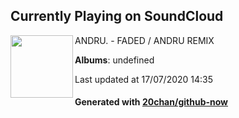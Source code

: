 ## Currently Playing on SoundCloud

[<img align="left" width="100" src="https://i1.sndcdn.com/artworks-000104987790-fapimd-t120x120.jpg">](https://soundcloud.com/andruofficial/faded)

ANDRU. - FADED / ANDRU REMIX

**Albums**: undefined

Last updated at 17/07/2020 14:35

#### Generated with [20chan/github-now](https://github.com/20chan/github-now)


<!--
**20chan/20chan** is a ✨ _special_ ✨ repository because its `README.md` (this file) appears on your GitHub profile.

Here are some ideas to get you started:

- 🔭 I’m currently working on ...
- 🌱 I’m currently learning ...
- 👯 I’m looking to collaborate on ...
- 🤔 I’m looking for help with ...
- 💬 Ask me about ...
- 📫 How to reach me: ...
- 😄 Pronouns: ...
- ⚡ Fun fact: ...
-->
